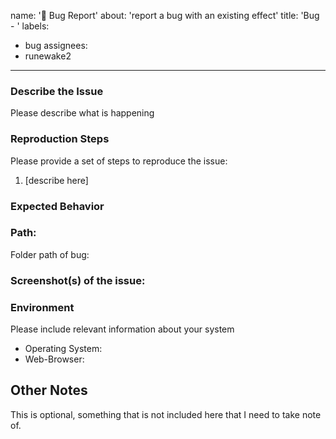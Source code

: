 name: '🐞 Bug Report'
about: 'report a bug with an existing effect'
title: 'Bug - '
labels:
  - bug
assignees:
  - runewake2

---

### Describe the Issue
Please describe what is happening


### Reproduction Steps
Please provide a set of steps to reproduce the issue:
1. [describe here]

### Expected Behavior

### Path:
Folder path of bug:

### Screenshot(s) of the issue:



### Environment

Please include relevant information about your system

* Operating System:
* Web-Browser: 

## Other Notes
This is optional, something that is not included here that I need to take note of.
